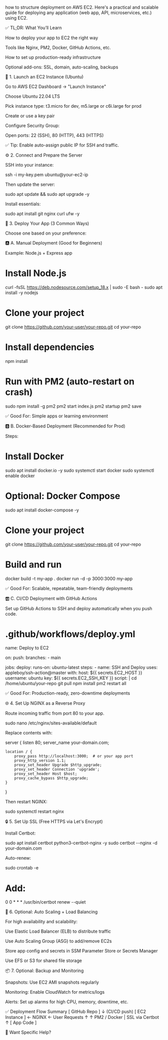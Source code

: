 how to structure deployment on AWS EC2. Here's a practical and scalable guide for deploying any application (web app, API, microservices, etc.) using EC2.

✅ TL;DR: What You’ll Learn

How to deploy your app to EC2 the right way

Tools like Nginx, PM2, Docker, GitHub Actions, etc.

How to set up production-ready infrastructure

Optional add-ons: SSL, domain, auto-scaling, backups

🔧 1. Launch an EC2 Instance (Ubuntu)

Go to AWS EC2 Dashboard → "Launch Instance"

Choose Ubuntu 22.04 LTS

Pick instance type: t3.micro for dev, m5.large or c6i.large for prod

Create or use a key pair

Configure Security Group:

Open ports: 22 (SSH), 80 (HTTP), 443 (HTTPS)

✅ Tip: Enable auto-assign public IP for SSH and traffic.

⚙️ 2. Connect and Prepare the Server

SSH into your instance:

ssh -i my-key.pem ubuntu@your-ec2-ip


Then update the server:

sudo apt update && sudo apt upgrade -y


Install essentials:

sudo apt install git nginx curl ufw -y

🚀 3. Deploy Your App (3 Common Ways)

Choose one based on your preference:

🅰️ A. Manual Deployment (Good for Beginners)

Example: Node.js + Express app

# Install Node.js
curl -fsSL https://deb.nodesource.com/setup_18.x | sudo -E bash -
sudo apt install -y nodejs

# Clone your project
git clone https://github.com/your-user/your-repo.git
cd your-repo

# Install dependencies
npm install

# Run with PM2 (auto-restart on crash)
sudo npm install -g pm2
pm2 start index.js
pm2 startup
pm2 save


✅ Good For: Simple apps or learning environment

🅱️ B. Docker-Based Deployment (Recommended for Prod)

Steps:

# Install Docker
sudo apt install docker.io -y
sudo systemctl start docker
sudo systemctl enable docker

# Optional: Docker Compose
sudo apt install docker-compose -y

# Clone your project
git clone https://github.com/your-user/your-repo.git
cd your-repo

# Build and run
docker build -t my-app .
docker run -d -p 3000:3000 my-app


✅ Good For: Scalable, repeatable, team-friendly deployments

🆎 C. CI/CD Deployment with GitHub Actions

Set up GitHub Actions to SSH and deploy automatically when you push code.

# .github/workflows/deploy.yml
name: Deploy to EC2

on:
  push:
    branches:
      - main

jobs:
  deploy:
    runs-on: ubuntu-latest
    steps:
      - name: SSH and Deploy
        uses: appleboy/ssh-action@master
        with:
          host: ${{ secrets.EC2_HOST }}
          username: ubuntu
          key: ${{ secrets.EC2_SSH_KEY }}
          script: |
            cd /home/ubuntu/your-repo
            git pull
            npm install
            pm2 restart all


✅ Good For: Production-ready, zero-downtime deployments

🌐 4. Set Up NGINX as a Reverse Proxy

Route incoming traffic from port 80 to your app.

sudo nano /etc/nginx/sites-available/default


Replace contents with:

server {
    listen 80;
    server_name your-domain.com;

    location / {
        proxy_pass http://localhost:3000;  # or your app port
        proxy_http_version 1.1;
        proxy_set_header Upgrade $http_upgrade;
        proxy_set_header Connection 'upgrade';
        proxy_set_header Host $host;
        proxy_cache_bypass $http_upgrade;
    }
}


Then restart NGINX:

sudo systemctl restart nginx

🔒 5. Set Up SSL (Free HTTPS via Let's Encrypt)

Install Certbot:

sudo apt install certbot python3-certbot-nginx -y
sudo certbot --nginx -d your-domain.com


Auto-renew:

sudo crontab -e
# Add:
0 0 * * * /usr/bin/certbot renew --quiet

🔁 6. Optional: Auto Scaling + Load Balancing

For high availability and scalability:

Use Elastic Load Balancer (ELB) to distribute traffic

Use Auto Scaling Group (ASG) to add/remove EC2s

Store app config and secrets in SSM Parameter Store or Secrets Manager

Use EFS or S3 for shared file storage

📦 7. Optional: Backup and Monitoring

Snapshots: Use EC2 AMI snapshots regularly

Monitoring: Enable CloudWatch for metrics/logs

Alerts: Set up alarms for high CPU, memory, downtime, etc.

✅ Deployment Flow Summary
[ GitHub Repo ]
       ↓ (CI/CD push)
[ EC2 Instance ] ← NGINX ← User Requests
       ↑         ↑
    PM2 / Docker | SSL via Certbot
       ↑
[ App Code ]

💬 Want Specific Help?